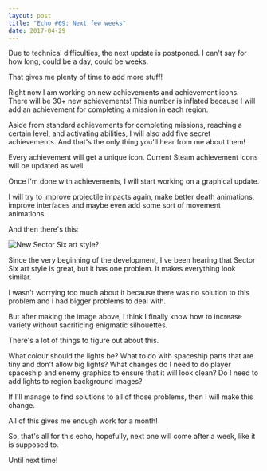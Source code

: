```yaml
---
layout: post
title: "Echo #69: Next few weeks"
date: 2017-04-29
---
```


Due to technical difficulties, the next update is postponed.
I can't say for how long, could be a day, could be weeks.

That gives me plenty of time to add more stuff!

Right now I am working on new achievements and achievement icons.
There will be 30+ new achievements!
This number is inflated because I will add an achievement for completing a mission in each region.

Aside from standard achievements for completing missions, reaching a certain level, and activating abilities, I will also add five secret achievements.
And that's the only thing you'll hear from me about them!

Every achievement will get a unique icon.
Current Steam achievement icons will be updated as well.

Once I'm done with achievements, I will start working on a graphical update.

I will try to improve projectile impacts again, make better death animations, improve interfaces and maybe even add some sort of movement animations.

And then there's this:

![New Sector Six art style?]([img]https://raw.githubusercontent.com/Zuurix/Zuurix.github.io/master/images/echo-69/4VX075N.png[/img])

Since the very beginning of the development, I've been hearing that Sector Six art style is great, but it has one problem.
It makes everything look similar.

I wasn't worrying too much about it because there was no solution to this problem and I had bigger problems to deal with.

But after making the image above, I think I finally know how to increase variety without sacrificing enigmatic silhouettes.

There's a lot of things to figure out about this.

What colour should the lights be? 
What to do with spaceship parts that are tiny and don't allow big lights?
What changes do I need to do player spaceship and enemy graphics to ensure that it will look clean?
Do I need to add lights to region background images? 

If I'll manage to find solutions to all of those problems, then I will make this change.

All of this gives me enough work for a month!

So, that's all for this echo, hopefully, next one will come after a week, like it is supposed to.

Until next time!
